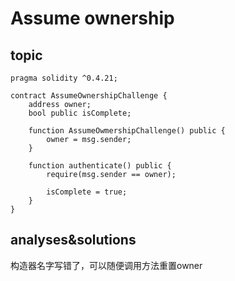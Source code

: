 # Assume ownership

## topic

```solidity
pragma solidity ^0.4.21;

contract AssumeOwnershipChallenge {
    address owner;
    bool public isComplete;

    function AssumeOwmershipChallenge() public {
        owner = msg.sender;
    }

    function authenticate() public {
        require(msg.sender == owner);

        isComplete = true;
    }
}
```

## analyses&solutions

构造器名字写错了，可以随便调用方法重置owner
